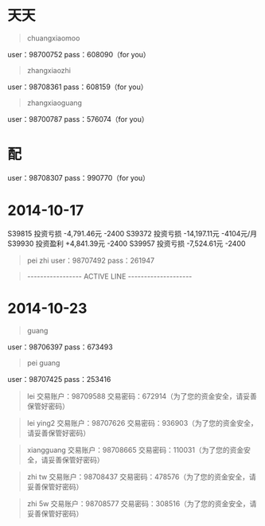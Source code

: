 # 天天

> chuangxiaomoo

user：98700752 
pass：608090（for you） 

> zhangxiaozhi

user：98708361 
pass：608159（for you） 

> zhangxiaoguang

user：98700787 
pass：576074（for you） 

# 配

user：98708307 
pass：990770（for you）

# 2014-10-17

S39815 投资亏损 -4,791.46元     -2400
S39372 投资亏损 -14,197.11元    -4104元/月
S39930 投资盈利 +4,841.39元     -2400
S39957 投资亏损 -7,524.61元     -2400

> pei zhi user：98707492 pass：261947

> ----------------- ACTIVE LINE --------------------

# 2014-10-23

> guang

user：98706397 
pass：673493

> pei guang

user：98707425 
pass：253416


> lei
交易账户：98709588 
交易密码：672914（为了您的资金安全，请妥善保管好密码） 

> lei ying2
交易账户：98707626 
交易密码：936903（为了您的资金安全，请妥善保管好密码）

> xiangguang
交易账户：98708665 
交易密码：110031（为了您的资金安全，请妥善保管好密码） 

> zhi tw
交易账户：98708437 
交易密码：478576（为了您的资金安全，请妥善保管好密码） 

> zhi 5w
交易账户：98708577 
交易密码：308516（为了您的资金安全，请妥善保管好密码） 
